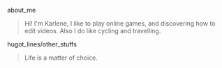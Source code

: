 about_me
>Hi! I'm Karlene, I like to play online games, 
and discovering how to edit videos. Also I do like
cycling and travelling.

hugot_lines/other_stuffs

>Life is a matter of choice.
